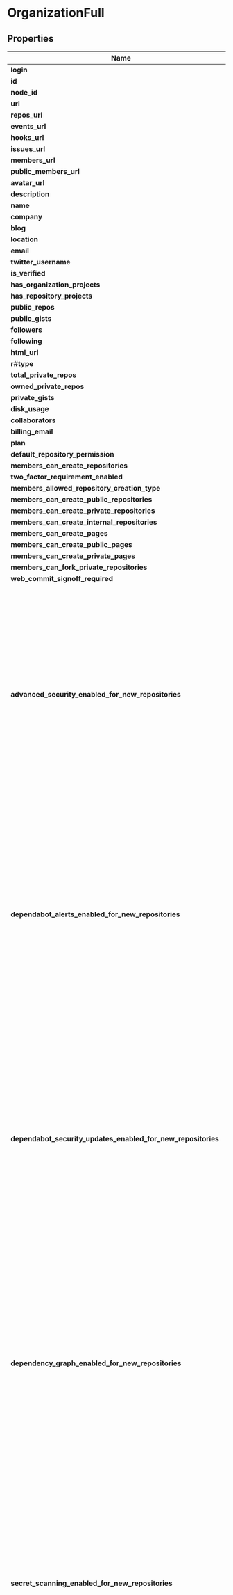 # OrganizationFull

## Properties

Name | Type | Description | Notes
------------ | ------------- | ------------- | -------------
**login** | **String** |  | 
**id** | **i32** |  | 
**node_id** | **String** |  | 
**url** | **String** |  | 
**repos_url** | **String** |  | 
**events_url** | **String** |  | 
**hooks_url** | **String** |  | 
**issues_url** | **String** |  | 
**members_url** | **String** |  | 
**public_members_url** | **String** |  | 
**avatar_url** | **String** |  | 
**description** | Option<**String**> |  | 
**name** | Option<**String**> |  | [optional]
**company** | Option<**String**> |  | [optional]
**blog** | Option<**String**> |  | [optional]
**location** | Option<**String**> |  | [optional]
**email** | Option<**String**> |  | [optional]
**twitter_username** | Option<**String**> |  | [optional]
**is_verified** | Option<**bool**> |  | [optional]
**has_organization_projects** | **bool** |  | 
**has_repository_projects** | **bool** |  | 
**public_repos** | **i32** |  | 
**public_gists** | **i32** |  | 
**followers** | **i32** |  | 
**following** | **i32** |  | 
**html_url** | **String** |  | 
**r#type** | **String** |  | 
**total_private_repos** | Option<**i32**> |  | [optional]
**owned_private_repos** | Option<**i32**> |  | [optional]
**private_gists** | Option<**i32**> |  | [optional]
**disk_usage** | Option<**i32**> |  | [optional]
**collaborators** | Option<**i32**> |  | [optional]
**billing_email** | Option<**String**> |  | [optional]
**plan** | Option<[**models::OrganizationFullPlan**](organization_full_plan.md)> |  | [optional]
**default_repository_permission** | Option<**String**> |  | [optional]
**members_can_create_repositories** | Option<**bool**> |  | [optional]
**two_factor_requirement_enabled** | Option<**bool**> |  | [optional]
**members_allowed_repository_creation_type** | Option<**String**> |  | [optional]
**members_can_create_public_repositories** | Option<**bool**> |  | [optional]
**members_can_create_private_repositories** | Option<**bool**> |  | [optional]
**members_can_create_internal_repositories** | Option<**bool**> |  | [optional]
**members_can_create_pages** | Option<**bool**> |  | [optional]
**members_can_create_public_pages** | Option<**bool**> |  | [optional]
**members_can_create_private_pages** | Option<**bool**> |  | [optional]
**members_can_fork_private_repositories** | Option<**bool**> |  | [optional]
**web_commit_signoff_required** | Option<**bool**> |  | [optional]
**advanced_security_enabled_for_new_repositories** | Option<**bool**> | **Deprecated.** Please use [code security configurations](https://docs.github.com/rest/code-security/configurations) instead.  Whether GitHub Advanced Security is enabled for new repositories and repositories transferred to this organization.  This field is only visible to organization owners or members of a team with the security manager role. | [optional]
**dependabot_alerts_enabled_for_new_repositories** | Option<**bool**> | **Deprecated.** Please use [code security configurations](https://docs.github.com/rest/code-security/configurations) instead.  Whether Dependabot alerts are automatically enabled for new repositories and repositories transferred to this organization.  This field is only visible to organization owners or members of a team with the security manager role. | [optional]
**dependabot_security_updates_enabled_for_new_repositories** | Option<**bool**> | **Deprecated.** Please use [code security configurations](https://docs.github.com/rest/code-security/configurations) instead.  Whether Dependabot security updates are automatically enabled for new repositories and repositories transferred to this organization.  This field is only visible to organization owners or members of a team with the security manager role. | [optional]
**dependency_graph_enabled_for_new_repositories** | Option<**bool**> | **Deprecated.** Please use [code security configurations](https://docs.github.com/rest/code-security/configurations) instead.  Whether dependency graph is automatically enabled for new repositories and repositories transferred to this organization.  This field is only visible to organization owners or members of a team with the security manager role. | [optional]
**secret_scanning_enabled_for_new_repositories** | Option<**bool**> | **Deprecated.** Please use [code security configurations](https://docs.github.com/rest/code-security/configurations) instead.  Whether secret scanning is automatically enabled for new repositories and repositories transferred to this organization.  This field is only visible to organization owners or members of a team with the security manager role. | [optional]
**secret_scanning_push_protection_enabled_for_new_repositories** | Option<**bool**> | **Deprecated.** Please use [code security configurations](https://docs.github.com/rest/code-security/configurations) instead.  Whether secret scanning push protection is automatically enabled for new repositories and repositories transferred to this organization.  This field is only visible to organization owners or members of a team with the security manager role. | [optional]
**secret_scanning_push_protection_custom_link_enabled** | Option<**bool**> | Whether a custom link is shown to contributors who are blocked from pushing a secret by push protection. | [optional]
**secret_scanning_push_protection_custom_link** | Option<**String**> | An optional URL string to display to contributors who are blocked from pushing a secret. | [optional]
**created_at** | **String** |  | 
**updated_at** | **String** |  | 
**archived_at** | Option<**String**> |  | 

[[Back to Model list]](../README.md#documentation-for-models) [[Back to API list]](../README.md#documentation-for-api-endpoints) [[Back to README]](../README.md)


